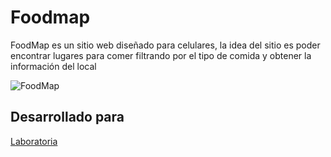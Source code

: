 # Foodmap
FoodMap es un sitio web diseñado para celulares, 
la idea del sitio es poder encontrar lugares para comer filtrando por el tipo de comida y obtener la información del local

![FoodMap](https://user-images.githubusercontent.com/32285659/37908081-5ba036b2-30dd-11e8-9da6-fa01ccbc011f.png)

## Desarrollado para 

[Laboratoria](http://laboratoria.la)
